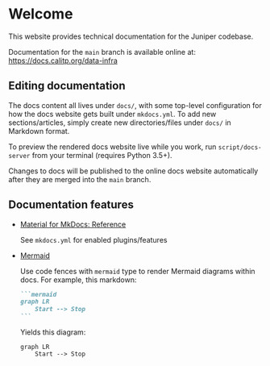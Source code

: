 # Welcome

This website provides technical documentation for the Juniper codebase.

Documentation for the `main` branch is available online at: <https://docs.calitp.org/data-infra>

## Editing documentation

The docs content all lives under `docs/`, with some top-level configuration for how the docs website gets built under `mkdocs.yml`. To add new sections/articles, simply create new directories/files under `docs/` in Markdown format.

To preview the rendered docs website live while you work, run `script/docs-server` from your terminal (requires Python 3.5+).

Changes to docs will be published to the online docs website automatically after they are merged into the `main` branch.

## Documentation features

- [Material for MkDocs: Reference](https://squidfunk.github.io/mkdocs-material/reference/admonitions/)

    See `mkdocs.yml` for enabled plugins/features

- [Mermaid](https://mermaid-js.github.io/mermaid/)

    Use code fences with `mermaid` type to render Mermaid diagrams within docs. For example, this markdown:

    ~~~markdown
    ```mermaid
    graph LR
        Start --> Stop
    ```
    ~~~

    Yields this diagram:

    ~~~mermaid
    graph LR
        Start --> Stop
    ~~~
